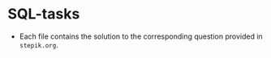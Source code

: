 # SQL-tasks

 * Each file contains the solution to the corresponding question provided in `stepik.org`.
